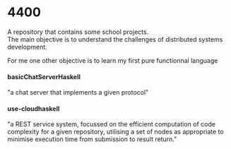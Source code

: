 # 4400

A repository that contains some school projects.  
The main objective is to understand the challenges of distributed systems development. 

For me one other objective is to learn my first pure functionnal language

#### basicChatServerHaskell
"a chat server that implements a given protocol"

#### use-cloudhaskell
"a REST service system, focussed on the efficient computation of code complexity for a given repository, utilising a set of nodes as appropriate to minimise execution time from submission to result return."
